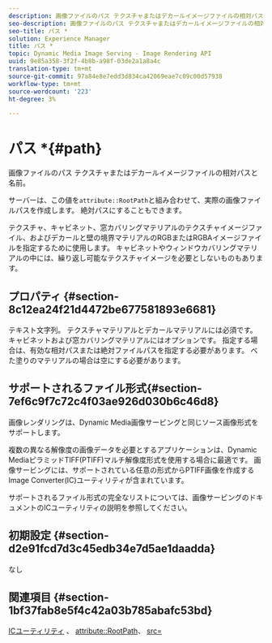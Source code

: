 ```yaml
---
description: 画像ファイルのパス テクスチャまたはデカールイメージファイルの相対パスと名前。
seo-description: 画像ファイルのパス テクスチャまたはデカールイメージファイルの相対パスと名前。
seo-title: パス *
solution: Experience Manager
title: パス *
topic: Dynamic Media Image Serving - Image Rendering API
uuid: 9e85a358-3f2f-4b8b-a98f-03de2a1a8a4c
translation-type: tm+mt
source-git-commit: 97a84e8e7edd3d834ca42069eae7c09c00d57938
workflow-type: tm+mt
source-wordcount: '223'
ht-degree: 3%

---
```



# パス *{#path}

画像ファイルのパス テクスチャまたはデカールイメージファイルの相対パスと名前。

サーバーは、この値を`attribute::RootPath`と組み合わせて、実際の画像ファイルパスを作成します。 絶対パスにすることもできます。

テクスチャ、キャビネット、窓カバリングマテリアルのテクスチャイメージファイル、およびデカールと壁の境界マテリアルのRGBまたはRGBAイメージファイルを指定するために使用します。 キャビネットやウィンドウカバリングマテリアルの中には、繰り返し可能なテクスチャイメージを必要としないものもあります。

## プロパティ {#section-8c12ea24f21d4472be677581893e6681}

テキスト文字列。 テクスチャマテリアルとデカールマテリアルには必須です。キャビネットおよび窓カバリングマテリアルにはオプションです。 指定する場合は、有効な相対パスまたは絶対ファイルパスを指定する必要があります。 べた塗りのマテリアルの場合は空にする必要があります。

## サポートされるファイル形式{#section-7ef6c9f7c72c4f03ae926d030b6c46d8}

画像レンダリングは、Dynamic Media画像サービングと同じソース画像形式をサポートします。

複数の異なる解像度の画像データを必要とするアプリケーションは、Dynamic MediaピラミッドTIFF(PTIFF)マルチ解像度形式を使用する場合に最適です。 画像サービングには、サポートされている任意の形式からPTIFF画像を作成するImage Converter(IC)ユーティリティが含まれています。

サポートされるファイル形式の完全なリストについては、画像サービングのドキュメントのICユーティリティの説明を参照してください。

## 初期設定 {#section-d2e91fcd7d3c45edb34e7d5ae1daadda}

なし

## 関連項目 {#section-1bf37fab8e5f4c42a03b785abafc53bd}

[ICユーティリティ](/help/aem-is-ir-api/is-api/is-utils/utilities/r-ic.md) 、 [attribute::RootPath](/help/aem-is-ir-api/ir-api/material-cat/image-rendering-api-ref/c-ir-material-catalog/c-ir-attributes-reference/r-ir-rootpath.md)、 [src=](/help/aem-is-ir-api/ir-api/http-protocol/image-rendering-api-ref/c-ir-http-protocol-ref/c-ir-http-protocol-command-reference/r-ir-src.md)
